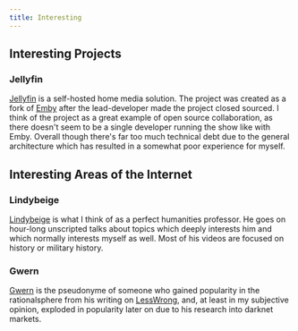 ```yaml
---
title: Interesting
---
```


## Interesting Projects
### Jellyfin
[Jellyfin](https://github.com/jellyfin/jellyfin) is a self-hosted home media solution. The project was created as a fork of [Emby](https://emby.media/) after the lead-developer made the project closed sourced. I think of the project as a great example of open source collaboration, as there doesn't seem to be a single developer running the show like with Emby. Overall though there's far too much technical debt due to the general architecture which has resulted in a somewhat poor experience for myself.

## Interesting Areas of the Internet
### Lindybeige
[Lindybeige](https://www.youtube.com/channel/UC9pgQfOXRsp4UKrI8q0zjXQ) is what I think of as a perfect humanities professor. He goes on hour-long unscripted talks about topics which deeply interests him and which normally interests myself as well. Most of his videos are focused on history or military history. 

### Gwern
[Gwern](https://gwern.net) is the pseudonyme of someone who gained popularity in the rationalsphere from his writing on [LessWrong](https://lesswrong.com), and, at least in my subjective opinion, exploded in popularity later on due to his research into darknet markets.
